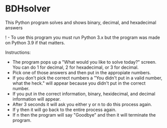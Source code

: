 # BDHsolver
 This Python program solves and shows binary, decimal, and hexadecimal answers

 ! - To use this program you must run Python 3.x but the program was made on Python 3.9 if that matters.
  
 Instructions:
 - The program pops up a "What would you like to solve today?" screen. You can do 1 for decimal, 2 for hexadecimal, or 3 for decimal.
 - Pick one of those answers and then put in the appropiate numbers. 
 - If you don't pick the correct numbers a "You didn't put in a valid number, what the heck." will appear because you didn't put in the correct number. 
 - If you put in the correct information, binary, hexidecimal, and decimal information will appear. 
 - After 3 seconds it will ask you either y or n to do this process again. 
 - If y then it will go back to the entire process again. 
 - If n then the program will say "Goodbye" and then it will terminate the program.
